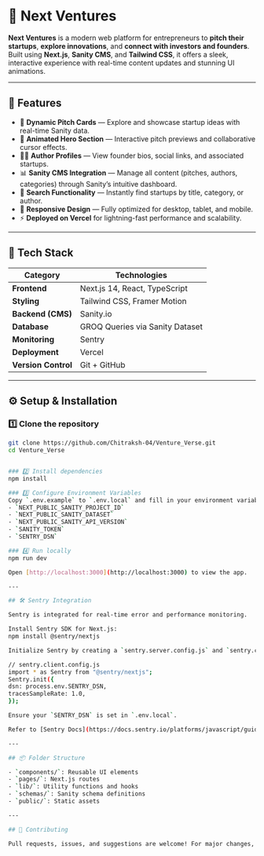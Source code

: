 # 🚀 Next Ventures

**Next Ventures** is a modern web platform for entrepreneurs to **pitch their startups**, **explore innovations**, and **connect with investors and founders**.  
Built using **Next.js**, **Sanity CMS**, and **Tailwind CSS**, it offers a sleek, interactive experience with real-time content updates and stunning UI animations.

---

## 🌟 Features

- 🧠 **Dynamic Pitch Cards** — Explore and showcase startup ideas with real-time Sanity data.  
- 🎥 **Animated Hero Section** — Interactive pitch previews and collaborative cursor effects.  
- 🧑‍💻 **Author Profiles** — View founder bios, social links, and associated startups.  
- 📊 **Sanity CMS Integration** — Manage all content (pitches, authors, categories) through Sanity’s intuitive dashboard.  
- 💬 **Search Functionality** — Instantly find startups by title, category, or author.  
- 🧭 **Responsive Design** — Fully optimized for desktop, tablet, and mobile.  
- ⚡ **Deployed on Vercel** for lightning-fast performance and scalability.

---

## 🧰 Tech Stack

| Category | Technologies |
|-----------|--------------|
| **Frontend** | Next.js 14, React, TypeScript |
| **Styling** | Tailwind CSS, Framer Motion |
| **Backend (CMS)** | Sanity.io |
| **Database** | GROQ Queries via Sanity Dataset |
| **Monitoring** | Sentry |
| **Deployment** | Vercel |
| **Version Control** | Git + GitHub |

---

## ⚙️ Setup & Installation

### 1️⃣ Clone the repository
```bash
git clone https://github.com/Chitraksh-04/Venture_Verse.git
cd Venture_Verse


### 2️⃣ Install dependencies
npm install

### 3️⃣ Configure Environment Variables
Copy `.env.example` to `.env.local` and fill in your environment variables:
- `NEXT_PUBLIC_SANITY_PROJECT_ID`
- `NEXT_PUBLIC_SANITY_DATASET`
- `NEXT_PUBLIC_SANITY_API_VERSION`
- `SANITY_TOKEN`
- `SENTRY_DSN`

### 4️⃣ Run locally
npm run dev

Open [http://localhost:3000](http://localhost:3000) to view the app.

---

## 🛠️ Sentry Integration

Sentry is integrated for real-time error and performance monitoring.

Install Sentry SDK for Next.js:
npm install @sentry/nextjs

Initialize Sentry by creating a `sentry.server.config.js` and `sentry.client.config.js` in your project root:

// sentry.client.config.js
import * as Sentry from "@sentry/nextjs";
Sentry.init({
dsn: process.env.SENTRY_DSN,
tracesSampleRate: 1.0,
});

Ensure your `SENTRY_DSN` is set in `.env.local`.

Refer to [Sentry Docs](https://docs.sentry.io/platforms/javascript/guides/nextjs/) for advanced configuration.

---

## 📦 Folder Structure

- `components/`: Reusable UI elements
- `pages/`: Next.js routes
- `lib/`: Utility functions and hooks
- `schemas/`: Sanity schema definitions
- `public/`: Static assets

---

## 🤝 Contributing

Pull requests, issues, and suggestions are welcome! For major changes, please open an issue first to discuss what you would like to change.


